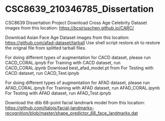 # CSC8639_210346785_Dissertation
CSC8639 Dissertation Project
Download Cross Age Celebrity Dataset images from this location:
https://bcsiriuschen.github.io/CARC/

Download Asian Face Age Dataset images from this location:
https://github.com/afad-dataset/tarball
Use shell script restore.sh to restore the orignal file from splitted tarball files.

For doing different types of augmentation for CACD dataset, please run CACD_CORAL.ipnyb
For Training with CACD dataset, run CACD_CORAL.ipynb
Download best_afad_model.pt from 
For Testing with CACD dataset, run CACD_Test.ipnyb

For doing different types of augmentation for AFAD dataset, please run AFAD_CORAL.ipnyb
For Training with AFAD dataset, run AFAD_CORAL.ipynb
For Testing with AFAD dataset, run AFAD_Test.ipnyb


Download the dlib 68-point facial landmark model from this location:
https://github.com/italojs/facial-landmarks-recognition/blob/master/shape_predictor_68_face_landmarks.dat



